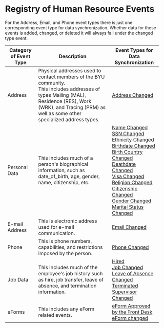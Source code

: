 # Registry of Human Resource Events

For the Address, Email, and Phone event types there is just one corresponding event type for data synchronization. Whether data for these events is added, changed, or deleted it will always fall under the changed type event.

|Category of Event Type    |Description   |Event Types for Data Synchronization    |
|--------------------------|--------------|----------------------------------------|
|Address                   |Physical addresses used to contact members of the BYU community.<br>This includes addresses of types Mailing (MAL), Residence (RES), Work (WRK), and Tracing (PRM) as well as some other specialized address types.|[Address Changed](https://github.com/byu-oit/hr-api/blob/master/Events/AddressChanged.md)|
|Personal Data             |This includes much of a person's biographical information, such as date_of_birth, age, gender, name, citizenship, etc.|[Name Changed](https://github.com/byu-oit/hr-api/blob/master/Events/NameChanged.md)<br>[SSN Changed](https://github.com/byu-oit/hr-api/blob/master/Events/SSNChanged.md)<br>[Ethnicity Changed](https://github.com/byu-oit/hr-api/blob/master/Events/EthnicityChanged.md)<br>[Birthdate Changed](https://github.com/byu-oit/hr-api/blob/master/Events/BrithdateChanged.md)<br>[Birth Country Changed](https://github.com/byu-oit/hr-api/blob/master/Events/BirthCountryChanged.md)<br>[Deathdate Changed](https://github.com/byu-oit/hr-api/blob/master/Events/DeathdateChanged.md)<br>[Visa Changed](https://github.com/byu-oit/hr-api/blob/master/Events/VisaChanged.md)<br>[Religion Changed](https://github.com/byu-oit/hr-api/blob/master/Events/ReligionChanged.md)<br>[Citizenship Changed](https://github.com/byu-oit/hr-api/blob/master/Events/CitizenshipChanged.md)<br>[Gender Changed](https://github.com/byu-oit/hr-api/blob/master/Events/GenderChanged.md)<br>[Marital Status Changed](https://github.com/byu-oit/hr-api/blob/master/Events/MaritalStatusChanged.md)|
|E-mail Address            |This is electronic address used for e-mail communication.|[Email Changed](https://github.com/byu-oit/hr-api/blob/master/Events/EmailChanged.md)|
|Phone                     |This is phone numbers, capabilities, and restrictions imposed by the person.|[Phone Changed](https://github.com/byu-oit/hr-api/blob/master/Events/PhoneChanged.md)|
|Job Data                  |This includes much of the employee's job history such as hire, job transfer, leave of absence, and termination information.|[Hired](https://github.com/byu-oit/hr-api/blob/master/Events/Hired.md)<br>[Job Changed](https://github.com/byu-oit/hr-api/blob/master/Events/JobChanged.md)<br>[Leave of Absence Changed](https://github.com/byu-oit/hr-api/blob/master/Events/LeaveOfAbsenceChanged.md)<br>[Terminated](https://github.com/byu-oit/hr-api/blob/master/Events/Terminated.md)<br>[Supervisor Changed](https://github.com/byu-oit/hr-api/blob/master/Events/SupervisorChanged.md)|
|eForms|This includes any eForm related events.|[eForm Approved by the Front Desk](https://github.com/byu-oit/hr-api/blob/master/Events/eFormApproved.md)<br>[eForm changed](https://github.com/byu-oit/hr-api/blob/master/Events/eFormChanged.md)|
